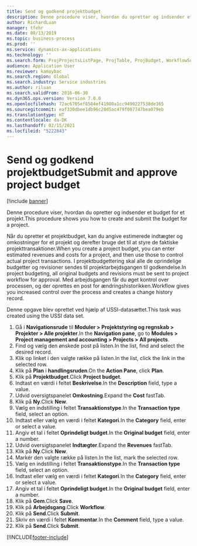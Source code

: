 ```yaml
---
title: Send og godkend projektbudget
description: Denne procedure viser, hvordan du opretter og indsender et budget for et projekt.
author: RichardLuan
manager: tfehr
ms.date: 08/13/2019
ms.topic: business-process
ms.prod: ''
ms.service: dynamics-ax-applications
ms.technology: ''
ms.search.form: ProjProjectsListPage, ProjTable, ProjBudget, WorkflowSubmitDialog
audience: Application User
ms.reviewer: kamaybac
ms.search.region: Global
ms.search.industry: Service industries
ms.author: riluan
ms.search.validFrom: 2016-06-30
ms.dyn365.ops.version: Version 7.0.0
ms.openlocfilehash: 72ac6705ef8584ef41980a1cc9490227538de365
ms.sourcegitcommit: eaf330dbee1db96c20d5ac479f007747bea079eb
ms.translationtype: HT
ms.contentlocale: da-DK
ms.lasthandoff: 02/15/2021
ms.locfileid: "5222843"
---
```

# <a name="submit-and-approve-project-budget"></a><span data-ttu-id="76e37-103">Send og godkend projektbudget</span><span class="sxs-lookup"><span data-stu-id="76e37-103">Submit and approve project budget</span></span>

[!include [banner](../../includes/banner.md)]

<span data-ttu-id="76e37-104">Denne procedure viser, hvordan du opretter og indsender et budget for et projekt.</span><span class="sxs-lookup"><span data-stu-id="76e37-104">This procedure shows you how to create and submit the budget for a project.</span></span> 

<span data-ttu-id="76e37-105">Når du opretter et projektbudget, kan du angive estimerede indtægter og omkostninger for et projekt og derefter bruge det til at styre de faktiske projekttransaktioner.</span><span class="sxs-lookup"><span data-stu-id="76e37-105">When you create a project budget, you can enter estimated revenues and costs for a project, and then use those to control actual project transactions.</span></span> <span data-ttu-id="76e37-106">I projektbudgettering skal alle de oprindelige budgetter og revisioner sendes til projektarbejdsgangen til godkendelse.</span><span class="sxs-lookup"><span data-stu-id="76e37-106">In project budgeting, all original budgets and revisions must be sent to project workflow for approval.</span></span> <span data-ttu-id="76e37-107">Med arbejdsgangen får du øget kontrol over processen, og der oprettes en post for ændringshistorikken.</span><span class="sxs-lookup"><span data-stu-id="76e37-107">Workflow gives you increased control over the process and creates a change history record.</span></span>

<span data-ttu-id="76e37-108">Denne opgave blev oprettet ved hjælp af USSI-datasættet.</span><span class="sxs-lookup"><span data-stu-id="76e37-108">This task was created using the USSI data set.</span></span>

1. <span data-ttu-id="76e37-109">Gå i **Navigationsrude** til **Moduler > Projektstyring og regnskab > Projekter > Alle projekter**.</span><span class="sxs-lookup"><span data-stu-id="76e37-109">In the **Navigation pane**, go to **Modules > Project management and accounting > Projects > All projects**.</span></span>
2. <span data-ttu-id="76e37-110">Find og vælg den ønskede post på listen.</span><span class="sxs-lookup"><span data-stu-id="76e37-110">In the list, find and select the desired record.</span></span>
3. <span data-ttu-id="76e37-111">Klik op linket i den valgte række på listen.</span><span class="sxs-lookup"><span data-stu-id="76e37-111">In the list, click the link in the selected row.</span></span>
4. <span data-ttu-id="76e37-112">Klik på **Plan** i **handlingsruden**.</span><span class="sxs-lookup"><span data-stu-id="76e37-112">On the **Action Pane**, click **Plan**.</span></span>
5. <span data-ttu-id="76e37-113">Klik på **Projektbudget**.</span><span class="sxs-lookup"><span data-stu-id="76e37-113">Click **Project budget**.</span></span>
6. <span data-ttu-id="76e37-114">Indtast en værdi i feltet **Beskrivelse**.</span><span class="sxs-lookup"><span data-stu-id="76e37-114">In the **Description** field, type a value.</span></span>
7. <span data-ttu-id="76e37-115">Udvid oversigtspanelet **Omkostning**.</span><span class="sxs-lookup"><span data-stu-id="76e37-115">Expand the **Cost** fastTab.</span></span>
8. <span data-ttu-id="76e37-116">Klik på **Ny**.</span><span class="sxs-lookup"><span data-stu-id="76e37-116">Click **New**.</span></span>
9. <span data-ttu-id="76e37-117">Vælg en indstilling i feltet **Transaktionstype**.</span><span class="sxs-lookup"><span data-stu-id="76e37-117">In the **Transaction type** field, select an option.</span></span>
10. <span data-ttu-id="76e37-118">Indtast eller vælg en værdi i feltet **Kategori**.</span><span class="sxs-lookup"><span data-stu-id="76e37-118">In the **Category** field, enter or select a value.</span></span>
11. <span data-ttu-id="76e37-119">Angiv et tal i feltet **Oprindeligt budget**.</span><span class="sxs-lookup"><span data-stu-id="76e37-119">In the **Original budget** field, enter a number.</span></span>
12. <span data-ttu-id="76e37-120">Udvid oversigtspanelet **Indtægter**.</span><span class="sxs-lookup"><span data-stu-id="76e37-120">Expand the **Revenues** fastTab.</span></span>
13. <span data-ttu-id="76e37-121">Klik på **Ny**.</span><span class="sxs-lookup"><span data-stu-id="76e37-121">Click **New**.</span></span>
14. <span data-ttu-id="76e37-122">Markér den valgte række på listen.</span><span class="sxs-lookup"><span data-stu-id="76e37-122">In the list, mark the selected row.</span></span>
15. <span data-ttu-id="76e37-123">Vælg en indstilling i feltet **Transaktionstype**.</span><span class="sxs-lookup"><span data-stu-id="76e37-123">In the **Transaction type** field, select an option.</span></span>
16. <span data-ttu-id="76e37-124">Indtast eller vælg en værdi i feltet **Kategori**.</span><span class="sxs-lookup"><span data-stu-id="76e37-124">In the **Category** field, enter or select a value.</span></span>
17. <span data-ttu-id="76e37-125">Angiv et tal i feltet **Oprindeligt budget**.</span><span class="sxs-lookup"><span data-stu-id="76e37-125">In the **Original budget** field, enter a number.</span></span>
18. <span data-ttu-id="76e37-126">Klik på **Gem**.</span><span class="sxs-lookup"><span data-stu-id="76e37-126">Click **Save**.</span></span>
19. <span data-ttu-id="76e37-127">Klik på **Arbejdsgang**.</span><span class="sxs-lookup"><span data-stu-id="76e37-127">Click **Workflow**.</span></span>
20. <span data-ttu-id="76e37-128">Klik på **Send**.</span><span class="sxs-lookup"><span data-stu-id="76e37-128">Click **Submit**.</span></span>
21. <span data-ttu-id="76e37-129">Skriv en værdi i feltet **Kommentar**.</span><span class="sxs-lookup"><span data-stu-id="76e37-129">In the **Comment** field, type a value.</span></span>
22. <span data-ttu-id="76e37-130">Klik på **Send**.</span><span class="sxs-lookup"><span data-stu-id="76e37-130">Click **Submit**.</span></span>



[!INCLUDE[footer-include](../../../includes/footer-banner.md)]